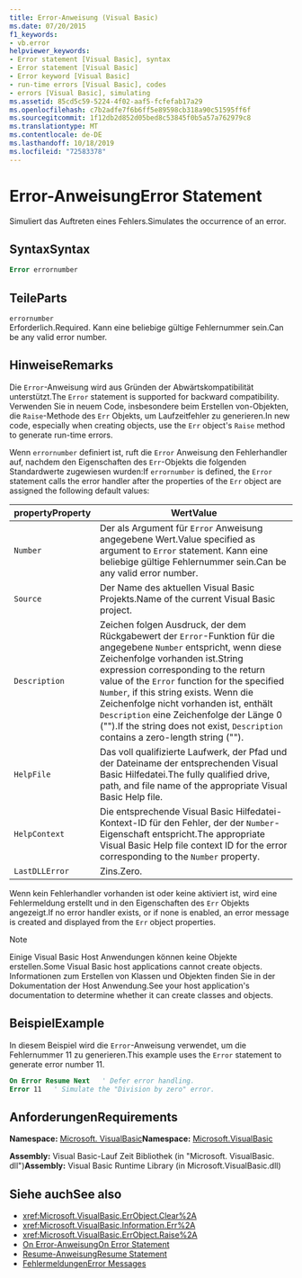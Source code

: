 ```yaml
---
title: Error-Anweisung (Visual Basic)
ms.date: 07/20/2015
f1_keywords:
- vb.error
helpviewer_keywords:
- Error statement [Visual Basic], syntax
- Error statement [Visual Basic]
- Error keyword [Visual Basic]
- run-time errors [Visual Basic], codes
- errors [Visual Basic], simulating
ms.assetid: 85cd5c59-5224-4f02-aaf5-fcfefab17a29
ms.openlocfilehash: c7b2adfe7f6b6ff5e89598cb318a90c51595ff6f
ms.sourcegitcommit: 1f12db2d852d05bed8c53845f0b5a57a762979c8
ms.translationtype: MT
ms.contentlocale: de-DE
ms.lasthandoff: 10/18/2019
ms.locfileid: "72583378"
---
```

# <a name="error-statement"></a><span data-ttu-id="e9211-102">Error-Anweisung</span><span class="sxs-lookup"><span data-stu-id="e9211-102">Error Statement</span></span>
<span data-ttu-id="e9211-103">Simuliert das Auftreten eines Fehlers.</span><span class="sxs-lookup"><span data-stu-id="e9211-103">Simulates the occurrence of an error.</span></span>  
  
## <a name="syntax"></a><span data-ttu-id="e9211-104">Syntax</span><span class="sxs-lookup"><span data-stu-id="e9211-104">Syntax</span></span>  
  
```vb  
Error errornumber  
```  
  
## <a name="parts"></a><span data-ttu-id="e9211-105">Teile</span><span class="sxs-lookup"><span data-stu-id="e9211-105">Parts</span></span>  
 `errornumber`  
 <span data-ttu-id="e9211-106">Erforderlich.</span><span class="sxs-lookup"><span data-stu-id="e9211-106">Required.</span></span> <span data-ttu-id="e9211-107">Kann eine beliebige gültige Fehlernummer sein.</span><span class="sxs-lookup"><span data-stu-id="e9211-107">Can be any valid error number.</span></span>  
  
## <a name="remarks"></a><span data-ttu-id="e9211-108">Hinweise</span><span class="sxs-lookup"><span data-stu-id="e9211-108">Remarks</span></span>  
 <span data-ttu-id="e9211-109">Die `Error`-Anweisung wird aus Gründen der Abwärtskompatibilität unterstützt.</span><span class="sxs-lookup"><span data-stu-id="e9211-109">The `Error` statement is supported for backward compatibility.</span></span> <span data-ttu-id="e9211-110">Verwenden Sie in neuem Code, insbesondere beim Erstellen von-Objekten, die `Raise`-Methode des `Err` Objekts, um Laufzeitfehler zu generieren.</span><span class="sxs-lookup"><span data-stu-id="e9211-110">In new code, especially when creating objects, use the `Err` object's `Raise` method to generate run-time errors.</span></span>  
  
 <span data-ttu-id="e9211-111">Wenn `errornumber` definiert ist, ruft die `Error` Anweisung den Fehlerhandler auf, nachdem den Eigenschaften des `Err`-Objekts die folgenden Standardwerte zugewiesen wurden:</span><span class="sxs-lookup"><span data-stu-id="e9211-111">If `errornumber` is defined, the `Error` statement calls the error handler after the properties of the `Err` object are assigned the following default values:</span></span>  
  
|<span data-ttu-id="e9211-112">property</span><span class="sxs-lookup"><span data-stu-id="e9211-112">Property</span></span>|<span data-ttu-id="e9211-113">Wert</span><span class="sxs-lookup"><span data-stu-id="e9211-113">Value</span></span>|  
|--------------|-----------|  
|`Number`|<span data-ttu-id="e9211-114">Der als Argument für `Error` Anweisung angegebene Wert.</span><span class="sxs-lookup"><span data-stu-id="e9211-114">Value specified as argument to `Error` statement.</span></span> <span data-ttu-id="e9211-115">Kann eine beliebige gültige Fehlernummer sein.</span><span class="sxs-lookup"><span data-stu-id="e9211-115">Can be any valid error number.</span></span>|  
|`Source`|<span data-ttu-id="e9211-116">Der Name des aktuellen Visual Basic Projekts.</span><span class="sxs-lookup"><span data-stu-id="e9211-116">Name of the current Visual Basic project.</span></span>|  
|`Description`|<span data-ttu-id="e9211-117">Zeichen folgen Ausdruck, der dem Rückgabewert der `Error`-Funktion für die angegebene `Number` entspricht, wenn diese Zeichenfolge vorhanden ist.</span><span class="sxs-lookup"><span data-stu-id="e9211-117">String expression corresponding to the return value of the `Error` function for the specified `Number`, if this string exists.</span></span> <span data-ttu-id="e9211-118">Wenn die Zeichenfolge nicht vorhanden ist, enthält `Description` eine Zeichenfolge der Länge 0 ("").</span><span class="sxs-lookup"><span data-stu-id="e9211-118">If the string does not exist, `Description` contains a zero-length string ("").</span></span>|  
|`HelpFile`|<span data-ttu-id="e9211-119">Das voll qualifizierte Laufwerk, der Pfad und der Dateiname der entsprechenden Visual Basic Hilfedatei.</span><span class="sxs-lookup"><span data-stu-id="e9211-119">The fully qualified drive, path, and file name of the appropriate Visual Basic Help file.</span></span>|  
|`HelpContext`|<span data-ttu-id="e9211-120">Die entsprechende Visual Basic Hilfedatei-Kontext-ID für den Fehler, der der `Number`-Eigenschaft entspricht.</span><span class="sxs-lookup"><span data-stu-id="e9211-120">The appropriate Visual Basic Help file context ID for the error corresponding to the `Number` property.</span></span>|  
|`LastDLLError`|<span data-ttu-id="e9211-121">Zins.</span><span class="sxs-lookup"><span data-stu-id="e9211-121">Zero.</span></span>|  
  
 <span data-ttu-id="e9211-122">Wenn kein Fehlerhandler vorhanden ist oder keine aktiviert ist, wird eine Fehlermeldung erstellt und in den Eigenschaften des `Err` Objekts angezeigt.</span><span class="sxs-lookup"><span data-stu-id="e9211-122">If no error handler exists, or if none is enabled, an error message is created and displayed from the `Err` object properties.</span></span>  
  
> [!NOTE]
> <span data-ttu-id="e9211-123">Einige Visual Basic Host Anwendungen können keine Objekte erstellen.</span><span class="sxs-lookup"><span data-stu-id="e9211-123">Some Visual Basic host applications cannot create objects.</span></span> <span data-ttu-id="e9211-124">Informationen zum Erstellen von Klassen und Objekten finden Sie in der Dokumentation der Host Anwendung.</span><span class="sxs-lookup"><span data-stu-id="e9211-124">See your host application's documentation to determine whether it can create classes and objects.</span></span>  
  
## <a name="example"></a><span data-ttu-id="e9211-125">Beispiel</span><span class="sxs-lookup"><span data-stu-id="e9211-125">Example</span></span>  
 <span data-ttu-id="e9211-126">In diesem Beispiel wird die `Error`-Anweisung verwendet, um die Fehlernummer 11 zu generieren.</span><span class="sxs-lookup"><span data-stu-id="e9211-126">This example uses the `Error` statement to generate error number 11.</span></span>  
  
```vb  
On Error Resume Next   ' Defer error handling.  
Error 11   ' Simulate the "Division by zero" error.  
```  
  
## <a name="requirements"></a><span data-ttu-id="e9211-127">Anforderungen</span><span class="sxs-lookup"><span data-stu-id="e9211-127">Requirements</span></span>  
 <span data-ttu-id="e9211-128">**Namespace:** [Microsoft. VisualBasic](../../../visual-basic/language-reference/runtime-library-members.md)</span><span class="sxs-lookup"><span data-stu-id="e9211-128">**Namespace:** [Microsoft.VisualBasic](../../../visual-basic/language-reference/runtime-library-members.md)</span></span>  
  
 <span data-ttu-id="e9211-129">**Assembly:** Visual Basic-Lauf Zeit Bibliothek (in "Microsoft. VisualBasic. dll")</span><span class="sxs-lookup"><span data-stu-id="e9211-129">**Assembly:** Visual Basic Runtime Library (in Microsoft.VisualBasic.dll)</span></span>  
  
## <a name="see-also"></a><span data-ttu-id="e9211-130">Siehe auch</span><span class="sxs-lookup"><span data-stu-id="e9211-130">See also</span></span>

- <xref:Microsoft.VisualBasic.ErrObject.Clear%2A>
- <xref:Microsoft.VisualBasic.Information.Err%2A>
- <xref:Microsoft.VisualBasic.ErrObject.Raise%2A>
- [<span data-ttu-id="e9211-131">On Error-Anweisung</span><span class="sxs-lookup"><span data-stu-id="e9211-131">On Error Statement</span></span>](../../../visual-basic/language-reference/statements/on-error-statement.md)
- [<span data-ttu-id="e9211-132">Resume-Anweisung</span><span class="sxs-lookup"><span data-stu-id="e9211-132">Resume Statement</span></span>](../../../visual-basic/language-reference/statements/resume-statement.md)
- [<span data-ttu-id="e9211-133">Fehlermeldungen</span><span class="sxs-lookup"><span data-stu-id="e9211-133">Error Messages</span></span>](../../../visual-basic/language-reference/error-messages/index.md)
